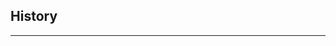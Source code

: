 <!-- .slide: data-state="title" data-background="resources/textures/background-radial.jpeg"  -->

## History

<!-- NOTES -->

------
